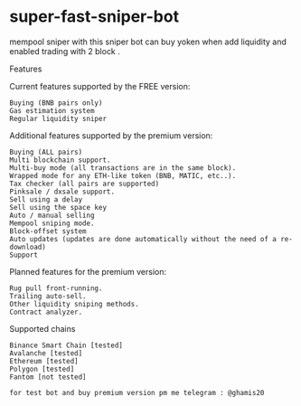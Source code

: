 # super-fast-sniper-bot
mempool sniper
with this sniper bot can buy yoken when add liquidity and enabled trading with 2 block .

Features

Current features supported by the FREE version:

    Buying (BNB pairs only)
    Gas estimation system
    Regular liquidity sniper

Additional features supported by the premium version:

    Buying (ALL pairs)
    Multi blockchain support.
    Multi-buy mode (all transactions are in the same block).
    Wrapped mode for any ETH-like token (BNB, MATIC, etc..).
    Tax checker (all pairs are supported)
    Pinksale / dxsale support.
    Sell using a delay
    Sell using the space key
    Auto / manual selling
    Mempool sniping mode.
    Block-offset system
    Auto updates (updates are done automatically without the need of a re-download)
    Support

Planned features for the premium version:

    Rug pull front-running.
    Trailing auto-sell.
    Other liquidity sniping methods.
    Contract analyzer.

Supported chains

    Binance Smart Chain [tested]
    Avalanche [tested]
    Ethereum [tested]
    Polygon [tested]
    Fantom [not tested]
    
    for test bot and buy premium version pm me telegram : @ghamis20
